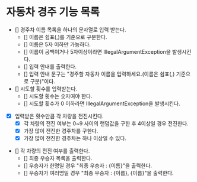# 자동차 경주 기능 목록
* [] 경주차 이름 목록을 하나의 문자열로 입력 받는다.
  * [] 이름은 쉼표(,)를 기준으로 구분한다.
  * [] 이름은 5자 이하만 가능하다.
  * [] 이름이 공백이거나 5자이상이라면 IllegalArgumentException을 발생시킨다.
  * [] 입력 안내를 출력한다.
  * [] 입력 안내 문구는 "경주할 자동차 이름을 입력하세요.(이름은 쉼표(,) 기준으로 구분)"이다.
* [] 시도할 횟수를 입력받는다.
  * [] 시도할 횟수는 숫자여야 한다.
  * [] 시도할 횟수가 0 이하라면 IllegalArgumentException을 발생시킨다.
* [X] 입력받은 횟수만큼 각 차량을 전진시킨다.
  * [X] 각 차량의 전진 여부는 0~9 사이의 랜덤값을 구한 후 4이상일 경우 전진한다. 
  * [X] 가장 많이 전진한 경주차를 구한다.
  * [X] 가장 많이 전진한 경주차는 하나 이상일 수 있다.
* [] 각 차량의 전진 여부를 출력한다.
  * [] 최종 우승자 목록을 출력한다.
  * [] 우승자가 한명일 경우 "최종 우승자 : {이름}"을 출력한다.
  * [] 우승자가 여러명일 경우 "최종 우승자 : {이름}, {이름}"을 출력한다.